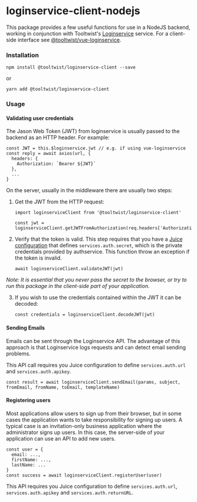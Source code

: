 # loginservice-client-nodejs

This package provides a few useful functions for use in a NodeJS backend, working in conjunction with Tooltwist's [Loginservice](https://loginservice.io) service. For a client-side interface see [@tooltwist/vue-loginservice](https://www.npmjs.com/package/@tooltwist/vue-loginservice).



### Installation
    npm install @tooltwist/loginservice-client --save

or

    yarn add @tooltwist/loginservice-client
    
### Usage

#### Validating user credentials

The Jason Web Token (JWT) from loginservice is usually passed to the backend as an HTTP header. For example:

    const JWT = this.$loginservice.jwt // e.g. if using vue-loginservice
    const reply = await axios(url, {
      headers: {
        Authorization: `Bearer ${JWT}`
      },
      ...
    }
    
On the server, usually in the middleware there are usually two steps:

1. Get the JWT from the HTTP request:

       import loginserviceClient from '@tooltwist/loginservice-client'
    
       const jwt = loginserviceClient.getJWTFromAuthorization(req.headers['Authorization']

2. Verify that the token is valid. This step requires that you have a [Juice configuration](https://www.npmjs.com/package/@tooltwist/juice-client) that defines `services.auth.secret`, which is the private credentials provided by authservice. This function throw an exception if the token is invalid.


       await loginserviceClient.validateJWT(jwt)

  _Note: It is essential that you never pass the secret to the browser, or try to run this package in the client-side part of your application_.

3. If you wish to use the credentials contained within the JWT it can be decoded:

       const credentials = loginserviceClient.decodeJWT(jwt)
    

#### Sending Emails

Emails can be sent through the Loginservice API. The advantage of this approach is that Loginservice logs requests and can detect email sending problems.

This API call requires you Juice configuration to define `services.auth.url` and `services.auth.apikey`.

    const result = await loginserviceClient.sendEmail(params, subject, fromEmail, fromName, toEmail, templateName)


#### Registering users

Most applications allow users to sign up from their browser, but in some cases the application wants to take responsibility for signing up users. A typical case is an invitation-only business application where the administrator signs up users. In this case, the server-side of your application can use an API to add new users.

    const user = {
      email: ...,
      firstName: ...,
      lastName: ...
    }
    const success = await loginserviceClient.registerUser(user)
    
This API requires you Juice configuration to define `services.auth.url`, `services.auth.apikey` and `services.auth.returnURL`.


